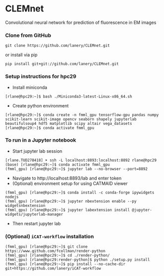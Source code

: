 # CLEMnet
Convolutional neural network for prediction of fluorescence in EM images

### Clone from GitHub
```
git clone https://github.com/lanery/CLEMnet.git
```
or install via pip
```
pip install git+git://github.com/lanery/CLEMnet.git
```

### Setup instructions for hpc29
* Install miniconda
```
[rlane@hpc29:~]$ bash ./Miniconda3-latest-Linux-x86_64.sh
```
* Create python environment
```
[rlane@hpc29:~]$ conda create -n fmml_gpu tensorflow-gpu pandas numpy scikit-learn scikit-image opencv seaborn shapely jupyterlab beautifulsoup4 hdf5 matplotlib scipy altair vega_datasets
[rlane@hpc29:~]$ conda activate fmml_gpu
```

### To run in a Jupyter notebook
* Start jupyter lab session
```
[rlane.TUD278418] ➤ ssh -L localhost:8893:localhost:8892 rlane@hpc29
(base) [rlane@hpc29:~]$ conda activate fmml_gpu
(fmml_gpu) [rlane@hpc29:~]$ jupyter lab --no-browser --port=8892
```
* Navigate to http://localhost:8893/lab and enter token
* (Optional) environment setup for using CATMAID viewer
```
(fmml_gpu) [rlane@hpc29:~]$ conda install -c conda-forge ipywidgets nodejs
(fmml_gpu) [rlane@hpc29:~]$ jupyter nbextension enable --py widgetsnbextension
(fmml_gpu) [rlane@hpc29:~]$ jupyter labextension install @jupyter-widgets/jupyterlab-manager
```
* Then restart jupyter lab

### (Optional) `iCAT-workflow` installation
```
(fmml_gpu) [rlane@hpc29:~]$ git clone https://www.github.com/fcollman/render-python
(fmml_gpu) [rlane@hpc29:~]$ cd ./render-python/
(fmml_gpu) [rlane@hpc29:render-python]$ python ./setup.py install
(fmml_gpu) [rlane@hpc29:~]$ pip install --no-cache-dir git+https://github.com/lanery/iCAT-workflow
```
